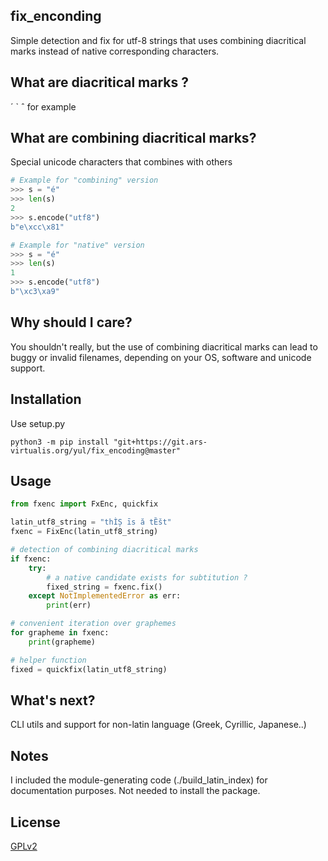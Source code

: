 ## fix_enconding

Simple detection and fix for utf-8 strings that uses combining diacritical marks instead of native corresponding characters.


## What are diacritical marks ?

´ ` ˆ for example


## What are combining diacritical marks?

Special unicode characters that combines with others
```python
# Example for "combining" version
>>> s = "é"
>>> len(s)
2
>>> s.encode("utf8")
b"e\xcc\x81"

# Example for "native" version
>>> s = "é"
>>> len(s)
1
>>> s.encode("utf8")
b"\xc3\xa9"
```


## Why should I care?

You shouldn't really, but the use of combining diacritical marks can lead to 
buggy or invalid filenames, depending on your OS, software and unicode support.


## Installation

Use setup.py
```shell
python3 -m pip install "git+https://git.ars-virtualis.org/yul/fix_encoding@master"
```


## Usage

```python
from fxenc import FxEnc, quickfix

latin_utf8_string = "thÌȘ īs ă tȄšt"
fxenc = FixEnc(latin_utf8_string)

# detection of combining diacritical marks
if fxenc:
    try:
        # a native candidate exists for subtitution ?
        fixed_string = fxenc.fix()
    except NotImplementedError as err:
        print(err)

# convenient iteration over graphemes
for grapheme in fxenc:
    print(grapheme)

# helper function
fixed = quickfix(latin_utf8_string)
```


## What's next?

CLI utils and support for non-latin language (Greek, Cyrillic, Japanese..)


## Notes

I included the module-generating code (./build_latin_index) for documentation purposes. Not needed to install the package.


## License

[GPLv2](https://choosealicense.com/licenses/gpl-2.0/)
